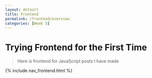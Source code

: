 ```yaml
---
layout: default
title: Frontend
permalink: /frontend/overview
categories: [Week 5]
---
```


# Trying Frontend for the First Time
> Here is frontend for JavaScript posts I have made

{% include nav_frontend.html %}